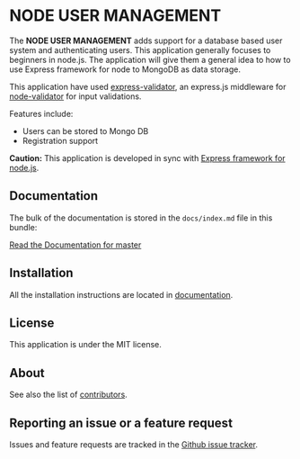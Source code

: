 NODE USER MANAGEMENT
=============

The **NODE USER MANAGEMENT** adds support for a database based user system and
authenticating users. This application generally focuses to beginners in node.js.
The application will give them a general idea to how to use Express framework for node to MongoDB as data storage.

This application have used [express-validator](https://github.com/ctavan/express-validator),
 an express.js middleware for [node-validator](https://github.com/chriso/node-validator) for input validations.

Features include:

- Users can be stored to Mongo DB
- Registration support

**Caution:** This application is developed in sync with [Express framework for node.js](http://expressjs.com/).

Documentation
-------------

The bulk of the documentation is stored in the `docs/index.md`
file in this bundle:

[Read the Documentation for master](https://github.com/justin-john/node-user-management/blob/master/docs/index.md)

Installation
------------

All the installation instructions are located in [documentation](https://github.com/justin-john/node-user-management/blob/master/docs/index.md).

License
-------

This application is under the MIT license.

About
-----

See also the list of [contributors](https://github.com/justin-john/node-user-management/graphs/contributors).

Reporting an issue or a feature request
---------------------------------------

Issues and feature requests are tracked in the [Github issue tracker](https://github.com/justin-john/node-user-management/issues).

